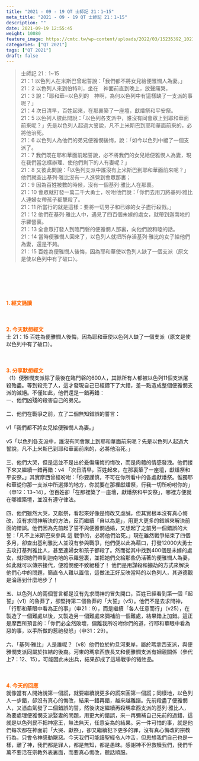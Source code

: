 ```yaml
---
title: "2021 - 09 - 19 QT 士師記 21：1~15"
meta_title: "2021 - 09 - 19 QT 士師記 21：1~15"
description: ""
date: 2021-09-19 12:55:45
weight: 10080
feature_image: https://cmtc.tw/wp-content/uploads/2022/03/15235392_10211799862337740_180693556567566654_o-1.webp
categories: ["QT 2021"]
tags: ["QT 2021"]
draft: false
---
```


<blockquote>士師記 21：1~15<br />
21：1 以色列人在米斯巴曾起誓說：「我們都不將女兒給便雅憫人為妻。」<br />
21：2 以色列人來到伯特利，坐在　神面前直到晚上，放聲痛哭，<br />
21：3 說：「耶和華─以色列的　神啊，為何以色列中有這樣缺了一支派的事呢？」<br />
21：4 次日清早，百姓起來，在那裏築了一座壇，獻燔祭和平安祭。<br />
21：5 以色列人彼此問說：「以色列各支派中，誰沒有同會眾上到耶和華面前來呢？」先是以色列人起過大誓說，凡不上米斯巴到耶和華面前來的，必將他治死。<br />
21：6 以色列人為他們的弟兄便雅憫後悔，說：「如今以色列中絕了一個支派了。<br />
21：7 我們既在耶和華面前起誓說，必不將我們的女兒給便雅憫人為妻，現在我們當怎樣辦理、使他們剩下的人有妻呢？」<br />
21：8 又彼此問說：「以色列支派中誰沒有上米斯巴到耶和華面前來呢？」他們就查出基列‧雅比沒有一人進營到會眾那裏；<br />
21：9 因為百姓被數的時候，沒有一個基列‧雅比人在那裏。<br />
21：10 會眾就打發一萬二千大勇士，吩咐他們說：「你們去用刀將基列‧雅比人連婦女帶孩子都擊殺了。<br />
21：11 所當行的就是這樣：要將一切男子和已嫁的女子盡行殺戮。」<br />
21：12 他們在基列‧雅比人中，遇見了四百個未嫁的處女，就帶到迦南地的示羅營裏。<br />
21：13 全會眾打發人到臨門磐的便雅憫人那裏，向他們說和睦的話。<br />
21：14 當時便雅憫人回來了，以色列人就把所存活基列‧雅比的女子給他們為妻，還是不夠。<br />
21：15 百姓為便雅憫人後悔，因為耶和華使以色列人缺了一個支派（原文是使以色列中有了破口）。</blockquote><br />
&nbsp;<br />
<br />
&nbsp;<br />
<br />
<span style="color: #ff6600;"><strong>1. </strong><strong>經文誦讀</strong></span><br />
<br />
<span style="color: #ff6600;"><strong> </strong></span><br />
<br />
<span style="color: #ff6600;"><strong>2. 今天默想</strong><strong>經文<br />
</strong></span>士 21：15 百姓為便雅憫人後悔，因為耶和華使以色列人缺了一個支派（原文是使以色列中有了破口）。<br />
<br />
&nbsp;<br />
<br />
<span style="color: #ff6600;"><strong>3. 分享默想經文<br />
</strong></span>（1）便雅憫支派除了最後在臨門磐的600人，其餘所有人都被以色列11個支派屠殺殆盡。等到殺完了人，這才發現自己已經鑄下了大錯，差一點造成整個便雅憫支派的滅絕。不僅如此，他們還是一錯再錯：<br />
一、他們凶殘的殺害自己的弟兄。<br />
<br />
二、他們在戰爭之前，立了二個無知錯誤的誓言：<br />
<br />
v1「我們都不將女兒給便雅憫人為妻。」<br />
<br />
v5「以色列各支派中，誰沒有同會眾上到耶和華面前來呢？先是以色列人起過大誓說，凡不上米斯巴到耶和華面前來的，必將他治死。」<br />
<br />
三、他們大哭，但是這並不是出於憂傷痛悔的悔改，而是肉體的情感發洩。他們接下來又繼續一錯再錯：v4 「次日清早，百姓起來，在那裏築了一座壇，獻燔祭和平安祭。」其實摩西曾經吩咐：「你要謹慎，不可在你所看中的各處獻燔祭。惟獨耶和華從你那一支派中所選擇的地方，你就要在那裡獻燔祭，行我一切所吩咐你的」（申12：13~14），但百姓卻「在那裡築了一座壇，獻燔祭和平安祭」，哪裡方便就在哪裡築壇，並沒有遵守律法。<br />
<br />
四、他們雖然大哭，又獻祭，看起來好像是悔改又虔誠，但其實根本沒有真心悔改，沒有求問神解決的方法，反而繼續「自以為是」，用更大更多的錯誤來解決前面的錯誤。他們因為先前起了誓不與便雅憫通婚，又想起了之前另一個錯誤的大誓：「凡不上米斯巴來參與 這 戰爭的，必將他們治死。」現在雖然戰爭結束了四個多月，卻查出基利雅比人並沒有參與戰爭，他們便以此為藉口，打發12000大勇士去攻打基列雅比人，甚至連婦女和孩子都殺了。然而從其中找到400個是未嫁的處女，就把她們帶到迦南地的示羅營裏，並把她們交給那些仍活著的便雅憫人為妻，如此就可以傳宗接代，便雅憫便不致絕種了！ 他們是用謀殺和擄劫的方式來解決他們心中的問題，簡直令人難以置信，這做法正好反映當時的以色列人，其道德觀是淪落到什麼地步了！<br />
<br />
五、以色列人的兩個誓言都是沒有先求問神的冒失開口，百姓已經看到第一個「起誓」（v1）的魯莽了，卻堅持第二個魯莽的「大誓」（v5）。他們不是去求問神，「行耶和華眼中看為正的事」（申21：9），而是繼續「各人任意而行」（v25），在製造了一個難處以後，又製造另一個難處來彌補前一個難處，結果錯上加錯。這正是摩西所預言的：「你們必全然敗壞，偏離我所吩咐你們的道，行耶和華眼中看為惡的事，以手所做的惹祂發怒」（申31：29）。<br />
<br />
六、「基列·雅比」人是誰呢？（v8）他們位於約旦河東岸，屬於瑪拿西支派，與便雅憫支派同屬於拉結的後裔。河東的瑪拿西族長又和便雅憫支派有姻親關係（參代上7：12、15），可能因此未出兵，結果卻成了這場戰爭的犧牲品。<br />
<br />
&nbsp;<br />
<br />
<span style="color: #ff6600;"><strong>4. 今天的回應<br />
</strong></span>就像當有人開始說第一個謊，就要繼續說更多的謊來圓第一個謊；同樣地，以色列人一步錯，卻沒有真心的悔改，結果一錯再錯，越來越離譜。先前殺盡了便雅憫人，又憑血氣發了二個錯誤的誓，然後決定繼續再殺瑪拿西支派的基列·雅比人，為要處理便雅憫支派娶妻的問題，用更大的錯誤，來一再彌補自己先前的過錯，這就是以色列民不把神當王，無法無天，任意妄為的結果。另一件可怕的事，就是他們每次都在神面前「大哭、獻祭」，卻又繼續犯下更多的罪，沒有真心悔改的宗教行為，只會令神感動厭惡。今天我們可能讀聖經令人咋舌，但思想我們自己也是一樣，離了神，我們都是罪人，都是無知，都是愚昧。感謝神不但救贖我們，我們千萬不要活在宗教外表裏面，而要真心悔改，聽話順服。<br />
<br />
&nbsp;
        
